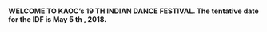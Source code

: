<html>
  <body>
    <br/>
    <br/>
    <br/>
    <br/>
    <table id="Alankara"> <tr>
    <span style="font-weight:bold">WELCOME TO KAOC’s 19 TH INDIAN DANCE FESTIVAL. The tentative date for the IDF is May 5 th , 2018. </span>
     </tr>
    </table>
  </body>
</html>
